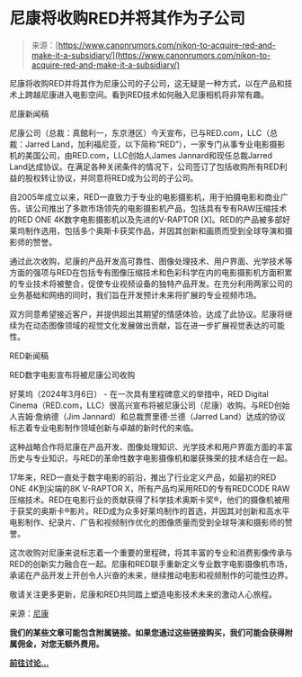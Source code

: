 <!--yml

category: 未分类

date: 2024-05-27 14:47:03

-->

# 尼康将收购RED并将其作为子公司

> 来源：[https://www.canonrumors.com/nikon-to-acquire-red-and-make-it-a-subsidiary/](https://www.canonrumors.com/nikon-to-acquire-red-and-make-it-a-subsidiary/)

尼康将收购RED并将其作为尼康公司的子公司，这无疑是一种方式，以在产品和技术上跨越尼康进入电影空间。看到RED技术如何融入尼康相机将非常有趣。

尼康新闻稿

尼康公司（总裁：真館利一，东京港区）今天宣布，已与RED.com，LLC（总裁：Jarred Land，加利福尼亚，以下简称“RED”），一家专门从事专业电影摄影机的美国公司，由RED.com，LLC创始人James Jannard和现任总裁Jarred Land达成协议。在满足各种关闭条件的情况下，公司签订了包括收购所有RED利益的股权转让协议，并同意将RED成为公司的子公司。

自2005年成立以来，RED一直致力于专业的电影摄影机，用于拍摄电影和商业广告。该公司推出了多款市场领先的电影摄影机产品，包括具有专有RAW压缩技术的RED ONE 4K数字电影摄影机以及先进的V-RAPTOR [X]。RED的产品被多部好莱坞制作选用，包括多个奥斯卡获奖作品，并因其创新和画质而受到全球导演和摄影师的赞誉。

通过此次收购，尼康的产品开发高可靠性、图像处理技术、用户界面、光学技术等方面的强项与RED在包括专有图像压缩技术和色彩科学在内的电影摄影机方面积累的专业技术将被整合，促使专业视频设备的独特产品开发。在充分利用两家公司的业务基础和网络的同时，我们旨在开发预计未来将扩展的专业视频市场。

双方同意希望接近客户，并提供超出其期望的情感体验，达成了此协议。尼康将继续为在动态图像领域的视觉文化发展做出贡献，旨在进一步扩展视觉表达的可能性。

RED新闻稿

RED数字电影宣布将被尼康公司收购

好莱坞（2024年3月6日） - 在一次具有里程碑意义的举措中，RED Digital Cinema（RED.com，LLC）很高兴宣布将被尼康公司（尼康）收购。与RED创始人吉姆·詹纳德（Jim Jannard）和总裁贾里德·兰德（Jarred Land）达成的协议标志着专业电影制作领域创新与卓越的新时代的来临。

这种战略合作将尼康在产品开发、图像处理知识、光学技术和用户界面方面的丰富历史与专业知识，与RED的革命性数字电影摄像机和屡获殊荣的技术结合在一起。

17年来，RED一直处于数字电影的前沿，推出了行业定义产品，如最初的RED ONE 4K到尖端的8K V-RAPTOR X，所有产品均采用RED的专有REDCODE RAW压缩技术。RED在电影行业的贡献获得了科学技术奥斯卡奖®，他们的摄像机被用于获奖的奥斯卡®影片。RED成为众多好莱坞制作的首选，并因其对创新和高水平电影制作、纪录片、广告和视频制作优化的图像质量而受到全球导演和摄影师的赞誉。

这次收购对尼康来说标志着一个重要的里程碑，将其丰富的专业和消费影像传承与RED的创新实力融合在一起。尼康和RED联手重新定义专业数字电影摄像机市场，承诺在产品开发上开创令人兴奋的未来，继续推动电影和视频制作的可能性边界。

敬请关注更多更新，尼康和RED共同踏上塑造电影技术未来的激动人心旅程。

来源：[尼康](https://www.jp.nikon.com/company/news/2024/0307_01.html)

**我们的某些文章可能包含附属链接。如果您通过这些链接购买，我们可能会获得附属佣金，对您无额外费用。**

**[前往讨论...](https://www.canonrumors.com/forum/threads/nikon-to-acquire-red-and-make-it-a-subsidiary.43326/)**
